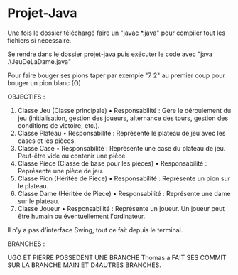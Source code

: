 ﻿# Projet-Java

Une fois le dossier téléchargé faire un "javac *.java" pour compiler tout les fichiers si nécessaire.

Se rendre dans le dossier projet-java puis exécuter le code avec "java .\JeuDeLaDame.java"

Pour faire bouger ses pions taper par exemple "7 2" au premier coup pour bouger un pion blanc (O)

OBJECTIFS : 

1. Classe Jeu (Classe principale)
• Responsabilité : Gère le déroulement du jeu (initialisation, gestion des joueurs,
alternance des tours, gestion des conditions de victoire, etc.).
2. Classe Plateau
• Responsabilité : Représente le plateau de jeu avec les cases et les pièces.
3. Classe Case
• Responsabilité : Représente une case du plateau de jeu. Peut-être vide ou
contenir une pièce.
4. Classe Piece (Classe de base pour les pièces)
• Responsabilité : Représente une pièce de jeu.
5. Classe Pion (Héritée de Piece)
• Responsabilité : Représente un pion sur le plateau.
6. Classe Dame (Héritée de Piece)
• Responsabilité : Représente une dame sur le plateau.
7. Classe Joueur
• Responsabilité : Représente un joueur. Un joueur peut être humain ou
éventuellement l'ordinateur.

Il n'y a pas d'interface Swing, tout ce fait depuis le terminal.

BRANCHES :

UGO ET PIERRE POSSEDENT UNE BRANCHE 
Thomas a FAIT SES COMMIT SUR LA BRANCHE MAIN ET D4AUTRES BRANCHES.
